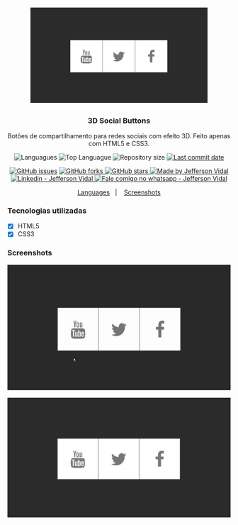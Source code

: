 <h1 align="center">
    <img alt="3D Social Buttons" src="./screenshots/screen1.PNG"  width="400px"/>
</h1>

<h3 align="center" >
  3D Social Buttons
</h3>

<p align="center">
  Botões de compartilhamento para redes sociais com efeito 3D. 
  Feito apenas com HTML5 e CSS3.
</p>

<p align="center">
  <img alt="Languagues" src="https://img.shields.io/github/languages/count/jeffersonvidal/3d-social-buttons">
  <img alt="Top Languague" src="https://img.shields.io/github/languages/top/jeffersonvidal/3d-social-buttons">
  <img alt="Repository size" src="https://img.shields.io/github/repo-size/jeffersonvidal/3d-social-buttons">
  <a href="https://github.com/jeffersonvidal/foodfy/commits/master">
    <img alt="Last commit date" src="https://img.shields.io/github/last-commit/jeffersonvidal/3d-social-buttons">
  </a>
</p>
<p align="center">
  <a href="https://github.com/jeffersonvidal/3d-social-buttons/issues" target="_blank">
    <img alt="GitHub issues" src="https://img.shields.io/github/issues/jeffersonvidal/3d-social-buttons"></a>
  <a href="https://github.com/jeffersonvidal/3d-social-buttons/network" target="_blank">
    <img alt="GitHub forks" src="https://img.shields.io/github/forks/jeffersonvidal/3d-social-buttons">
  </a>
  <a href="https://github.com/jeffersonvidal/3d-social-buttons/stargazers" target="_blank">
    <img alt="GitHub stars" src="https://img.shields.io/github/stars/jeffersonvidal/3d-social-buttons">
  </a>
  <a href="https://github.com/jeffersonvidal" target="_blank">
    <img alt="Made by Jefferson Vidal" src="https://img.shields.io/badge/made%20by-jeffersonvidal-informational">
  </a>
  <a href="https://www.linkedin.com/in/jeffersonvidal/" target="_blank" >
    <img alt="Linkedin - Jefferson Vidal" src="https://img.shields.io/badge/Linkedin--%23F8952D?style=social&logo=linkedin">
  </a>
  <a href="https://api.whatsapp.com/send?phone=5538988294043"
        target="_blank" >
    <img alt="Fale comigo no whatsapp - Jefferson Vidal" src="https://img.shields.io/badge/Whatsapp--%23F8952D?style=social&logo=whatsapp">
  </a>
</p>

<p align="center">
  <a href="#languages">Languages</a>&nbsp;&nbsp;&nbsp;|&nbsp;&nbsp;&nbsp;
  <a href="#screenshots">Screenshots</a>
</p>

<a id="languages"></a>
### Tecnologias utilizadas

- [x] HTML5
- [x] CSS3

<a id="screenshots"></a>
### Screenshots

![Demonstration](https://github.com/jeffersonvidal/3d-social-buttons/blob/master/screenshots/demo.gif?raw=true)

![Screen1](https://github.com/jeffersonvidal/3d-social-buttons/blob/master/screenshots/screen1.PNG?raw=true)